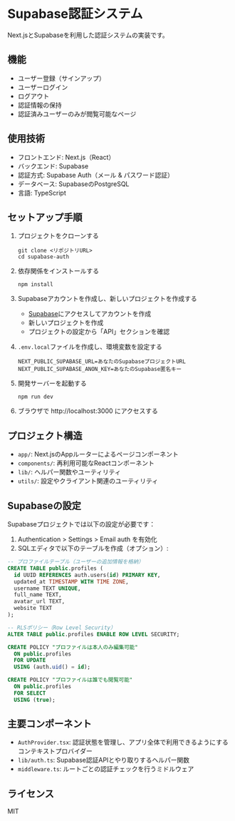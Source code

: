 # Supabase認証システム

Next.jsとSupabaseを利用した認証システムの実装です。

## 機能

- ユーザー登録（サインアップ）
- ユーザーログイン
- ログアウト
- 認証情報の保持
- 認証済みユーザーのみが閲覧可能なページ

## 使用技術

- フロントエンド: Next.js（React）
- バックエンド: Supabase
- 認証方式: Supabase Auth（メール & パスワード認証）
- データベース: SupabaseのPostgreSQL
- 言語: TypeScript

## セットアップ手順

1. プロジェクトをクローンする
   ```
   git clone <リポジトリURL>
   cd supabase-auth
   ```

2. 依存関係をインストールする
   ```
   npm install
   ```

3. Supabaseアカウントを作成し、新しいプロジェクトを作成する
   - [Supabase](https://supabase.io)にアクセスしてアカウントを作成
   - 新しいプロジェクトを作成
   - プロジェクトの設定から「API」セクションを確認

4. `.env.local`ファイルを作成し、環境変数を設定する
   ```
   NEXT_PUBLIC_SUPABASE_URL=あなたのSupabaseプロジェクトURL
   NEXT_PUBLIC_SUPABASE_ANON_KEY=あなたのSupabase匿名キー
   ```

5. 開発サーバーを起動する
   ```
   npm run dev
   ```

6. ブラウザで http://localhost:3000 にアクセスする

## プロジェクト構造

- `app/`: Next.jsのAppルーターによるページコンポーネント
- `components/`: 再利用可能なReactコンポーネント
- `lib/`: ヘルパー関数やユーティリティ
- `utils/`: 設定やクライアント関連のユーティリティ

## Supabaseの設定

Supabaseプロジェクトでは以下の設定が必要です：

1. Authentication > Settings > Email auth を有効化
2. SQLエディタで以下のテーブルを作成（オプション）:

```sql
-- プロファイルテーブル（ユーザーの追加情報を格納）
CREATE TABLE public.profiles (
  id UUID REFERENCES auth.users(id) PRIMARY KEY,
  updated_at TIMESTAMP WITH TIME ZONE,
  username TEXT UNIQUE,
  full_name TEXT,
  avatar_url TEXT,
  website TEXT
);

-- RLSポリシー（Row Level Security）
ALTER TABLE public.profiles ENABLE ROW LEVEL SECURITY;

CREATE POLICY "プロファイルは本人のみ編集可能" 
  ON public.profiles 
  FOR UPDATE 
  USING (auth.uid() = id);

CREATE POLICY "プロファイルは誰でも閲覧可能" 
  ON public.profiles 
  FOR SELECT 
  USING (true);
```

## 主要コンポーネント

- `AuthProvider.tsx`: 認証状態を管理し、アプリ全体で利用できるようにするコンテキストプロバイダー
- `lib/auth.ts`: Supabase認証APIとやり取りするヘルパー関数
- `middleware.ts`: ルートごとの認証チェックを行うミドルウェア

## ライセンス

MIT
